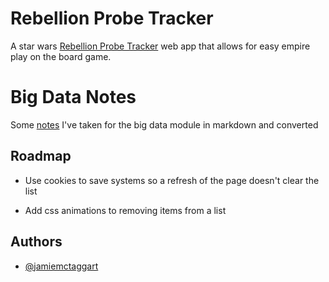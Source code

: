 # Rebellion Probe Tracker

A star wars [Rebellion Probe Tracker](https://jamiemctaggart.com/misc/probe-tracker/) web app that allows for easy empire play on the board game.

# Big Data Notes

Some [notes](https://jamiemctaggart.com/misc/big-data-notes/) I've taken for the big data module in markdown and converted



## Roadmap

- Use cookies to save systems so a refresh of the page doesn't clear the list

- Add css animations to removing items from a list


## Authors

- [@jamiemctaggart](https://www.github.com/jamiemctaggart)
